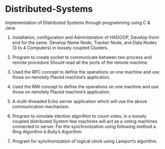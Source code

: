 # Distributed-Systems
Implementation of Distributed Systems through programming using C &amp; Java.

1. Installation, configuration and Administration of HADOOP, Develop front-end for the same. Develop Name Node, Tracker Node, and Data Nodes (3 to 4 Computers) in loosely coupled Clusters.

2. Program to create socket to communicate between two process and remote procedure Should read all the ports of the remote machine.

3. Used the RPC concept to define the operations on one machine and use those on remotely Placed machine’s application.

4. Used the RMI concept to define the operations on one machine and use those on remotely Placed machine’s application.

5. A multi-threaded Echo server application which will use the above communication mechanism.

6. Program to simulate election algorithm to count votes; in a loosely coupled distributed System few machines will act as a voting machines connected to server. For the synchronization using following method
a. Ring Algorithm
b.Bully’s Algorithm

7. Program for synchronization of logical clock using Lamport’s algorithm.



